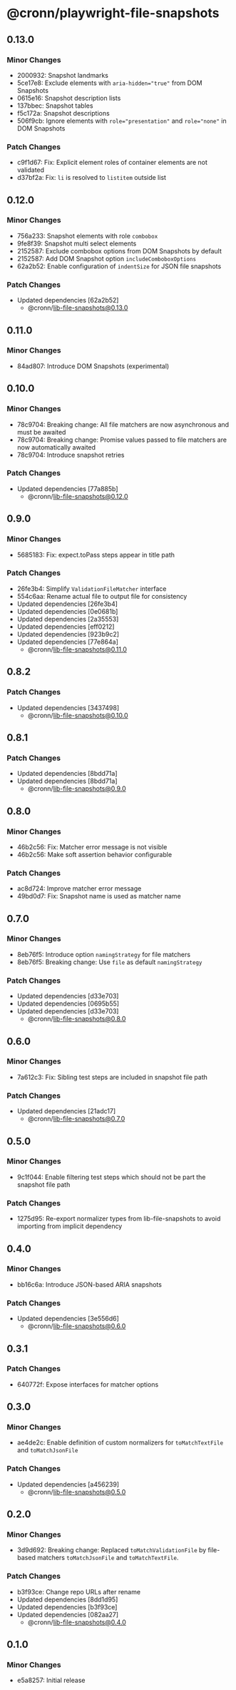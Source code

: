# @cronn/playwright-file-snapshots

## 0.13.0

### Minor Changes

- 2000932: Snapshot landmarks
- 5ce17e8: Exclude elements with `aria-hidden="true"` from DOM Snapshots
- 0615e16: Snapshot description lists
- 137bbec: Snapshot tables
- f5c172a: Snapshot descriptions
- 506f9cb: Ignore elements with `role="presentation"` and `role="none"` in DOM Snapshots

### Patch Changes

- c9f1d67: Fix: Explicit element roles of container elements are not validated
- d37bf2a: Fix: `li` is resolved to `listitem` outside list

## 0.12.0

### Minor Changes

- 756a233: Snapshot elements with role `combobox`
- 9fe8f39: Snapshot multi select elements
- 2152587: Exclude combobox options from DOM Snapshots by default
- 2152587: Add DOM Snapshot option `includeComboboxOptions`
- 62a2b52: Enable configuration of `indentSize` for JSON file snapshots

### Patch Changes

- Updated dependencies [62a2b52]
  - @cronn/lib-file-snapshots@0.13.0

## 0.11.0

### Minor Changes

- 84ad807: Introduce DOM Snapshots (experimental)

## 0.10.0

### Minor Changes

- 78c9704: Breaking change: All file matchers are now asynchronous and must be awaited
- 78c9704: Breaking change: Promise values passed to file matchers are now automatically awaited
- 78c9704: Introduce snapshot retries

### Patch Changes

- Updated dependencies [77a885b]
  - @cronn/lib-file-snapshots@0.12.0

## 0.9.0

### Minor Changes

- 5685183: Fix: expect.toPass steps appear in title path

### Patch Changes

- 26fe3b4: Simplify `ValidationFileMatcher` interface
- 554c6aa: Rename actual file to output file for consistency
- Updated dependencies [26fe3b4]
- Updated dependencies [0e0681b]
- Updated dependencies [2a35553]
- Updated dependencies [eff0212]
- Updated dependencies [923b9c2]
- Updated dependencies [77e864a]
  - @cronn/lib-file-snapshots@0.11.0

## 0.8.2

### Patch Changes

- Updated dependencies [3437498]
  - @cronn/lib-file-snapshots@0.10.0

## 0.8.1

### Patch Changes

- Updated dependencies [8bdd71a]
- Updated dependencies [8bdd71a]
  - @cronn/lib-file-snapshots@0.9.0

## 0.8.0

### Minor Changes

- 46b2c56: Fix: Matcher error message is not visible
- 46b2c56: Make soft assertion behavior configurable

### Patch Changes

- ac8d724: Improve matcher error message
- 49bd0d7: Fix: Snapshot name is used as matcher name

## 0.7.0

### Minor Changes

- 8eb76f5: Introduce option `namingStrategy` for file matchers
- 8eb76f5: Breaking change: Use `file` as default `namingStrategy`

### Patch Changes

- Updated dependencies [d33e703]
- Updated dependencies [0695b55]
- Updated dependencies [d33e703]
  - @cronn/lib-file-snapshots@0.8.0

## 0.6.0

### Minor Changes

- 7a612c3: Fix: Sibling test steps are included in snapshot file path

### Patch Changes

- Updated dependencies [21adc17]
  - @cronn/lib-file-snapshots@0.7.0

## 0.5.0

### Minor Changes

- 9c1f044: Enable filtering test steps which should not be part the snapshot file path

### Patch Changes

- 1275d95: Re-export normalizer types from lib-file-snapshots to avoid importing from implicit dependency

## 0.4.0

### Minor Changes

- bb16c6a: Introduce JSON-based ARIA snapshots

### Patch Changes

- Updated dependencies [3e556d6]
  - @cronn/lib-file-snapshots@0.6.0

## 0.3.1

### Patch Changes

- 640772f: Expose interfaces for matcher options

## 0.3.0

### Minor Changes

- ae4de2c: Enable definition of custom normalizers for `toMatchTextFile` and `toMatchJsonFile`

### Patch Changes

- Updated dependencies [a456239]
  - @cronn/lib-file-snapshots@0.5.0

## 0.2.0

### Minor Changes

- 3d9d692: Breaking change: Replaced `toMatchValidationFile` by file-based matchers `toMatchJsonFile` and `toMatchTextFile`.

### Patch Changes

- b3f93ce: Change repo URLs after rename
- Updated dependencies [8dd1d95]
- Updated dependencies [b3f93ce]
- Updated dependencies [082aa27]
  - @cronn/lib-file-snapshots@0.4.0

## 0.1.0

### Minor Changes

- e5a8257: Initial release
